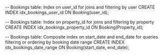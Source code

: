 -- Bookings table: Index on user_id for joins and filtering by user
CREATE INDEX idx_bookings_user_id ON Booking(user_id);

-- Bookings table: Index on property_id for joins and filtering by property
CREATE INDEX idx_bookings_property_id ON Booking(Property_id);

-- Bookings table: Composite index on start_date and end_date for queries filtering or ordering by booking date range
CREATE INDEX idx_bookings_date_range ON Booking(start_date, end_date);


